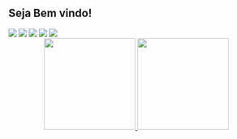 ## Seja Bem vindo!

<div> 
 <a href="https://www.instagram.com/queziaemanuelle/" target="_blank"><img src="https://img.shields.io/badge/-Instagram-%23E4405F?style=for-the-badge&logo=instagram&logoColor=white" target="_blank"></a>
<a href = "mailto:quezia_emanuelle@gmail.com"><img src="https://img.shields.io/badge/-Gmail-%23333?style=for-the-badge&logo=gmail&logoColor=white" target="_blank"></a>
 <a href="https://www.linkedin.com/in/queziaemanuelle/" target="_blank"><img src="https://img.shields.io/badge/-LinkedIn-%230077B5?style=for-the-badge&logo=linkedin&logoColor=white" target="_blank"></a> 
 <a href="https://api.whatsapp.com/send?phone=5521980857928&text=Seja%20bem%20vindo%2C%20logo%20vou%20te%20responder!" target="_blank"><img src="https://img.shields.io/badge/WhatsApp-25D366?style=for-the-badge&logo=whatsapp&logoColor=white"_blank"></a> 
 <a href="https://www.facebook.com/quezia.emanuelle" target="_blank"><img src="https://img.shields.io/badge/Facebook-1877F2?style=for-the-badge&logo=facebook&logoColor=white" target="_blank"></a>

<div align="center">
  <a href="https://github.com/queziaemanuelle">
  <img height="180em" src="https://github-readme-stats.vercel.app/api?username=queziaemanuelle&show_icons=true&theme=buefy&include_all_commits=true&count_private=true"/>
  <img height="180em" src="https://github-readme-stats.vercel.app/api/top-langs/?username=queziaemanuelle&layout=compact&langs_count=7&theme=buefy"/>
</div>

